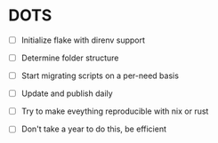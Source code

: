 # DOTS

- [ ] Initialize flake with direnv support
- [ ] Determine folder structure
- [ ] Start migrating scripts on a per-need basis
- [ ] Update and publish daily
- [ ] Try to make eveything reproducible with nix or rust
- [ ] Don't take a year to do this, be efficient

